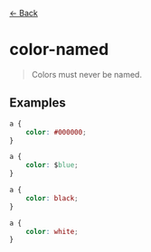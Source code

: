 [&#x2190; Back](./)
# color-named

> Colors must never be named.

 

## Examples

<code-highlight>
 
<div slot="correct">

```css
a { 
    color: #000000; 
}

a {
    color: $blue; 
}
```

</div>

 
<div slot="incorrect">

```css
a { 
    color: black; 
}

a {
    color: white; 
}
```

</div>

 
</code-highlight>

